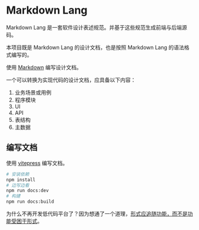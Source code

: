 # Markdown Lang

Markdown Lang 是一套软件设计表述规范。并基于这些规范生成前端与后端源码。

本项目既是 Markdown Lang 的设计文档，也是按照 Markdown Lang 的语法格式编写的。

使用 [Markdown](https://spec.commonmark.org/0.31.2/) 编写设计文档。

一个可以转换为实现代码的设计文档，应具备以下内容：

1. 业务场景或用例
2. 程序模块
3. UI
4. API
5. 表结构
6. 主数据

## 编写文档

使用 [vitepress](https://vitepress.dev/) 编写文档。

```sh
# 安装依赖
npm install
# 边写边看
npm run docs:dev
# 构建
npm run docs:build
```

为什么不再开发低代码平台了？因为想通了一个道理，[形式应追随功能，而不是功能受困于形式](https://interjectedfuture.com/visual-programming-is-stuck-on-the-form/)。